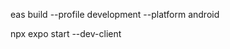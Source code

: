 <!-- Criar build de desenvolvimento -->
eas build --profile development --platform android

<!-- Rodar em dev cliente mode -->
npx expo start --dev-client